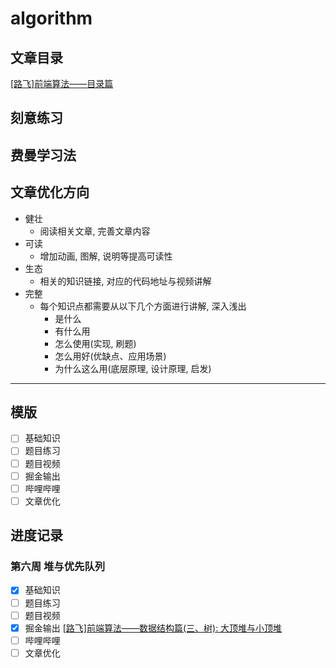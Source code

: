 # algorithm

## 文章目录
[[路飞]前端算法——目录篇](https://juejin.cn/post/7027765692355051533)

## 刻意练习

## 费曼学习法

## 文章优化方向

 - 健壮
    - 阅读相关文章, 完善文章内容
 - 可读
    - 增加动画, 图解, 说明等提高可读性
 - 生态
    - 相关的知识链接, 对应的代码地址与视频讲解
 - 完整
    - 每个知识点都需要从以下几个方面进行讲解, 深入浅出
        - 是什么
        - 有什么用
        - 怎么使用(实现, 刷题)
        - 怎么用好(优缺点、应用场景)
        - 为什么这么用(底层原理, 设计原理, 启发)

***
## 模版

* [ ] 基础知识
* [ ] 题目练习
* [ ] 题目视频
* [ ] 掘金输出
* [ ] 哔哩哔哩
* [ ] 文章优化

## 进度记录

### 第六周 堆与优先队列

* [X] 基础知识
* [ ] 题目练习
* [ ] 题目视频
* [X] 掘金输出
   [[路飞]前端算法——数据结构篇(三、树): 大顶堆与小顶堆](https://juejin.cn/post/7043471684980080647)
* [ ] 哔哩哔哩
* [ ] 文章优化